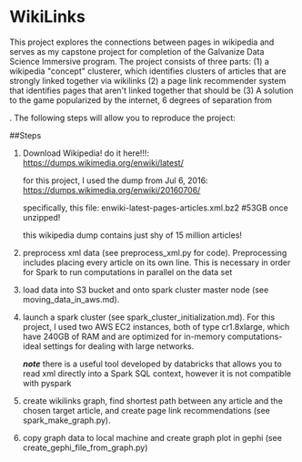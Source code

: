 # WikiLinks
This project explores the connections between pages in wikipedia and serves as my capstone project for completion of the Galvanize Data Science Immersive program. The project consists of three parts: (1) a wikipedia "concept" clusterer, which identifies clusters of articles that are strongly linked together via wikilinks (2) a page link recommender system that identifies pages that aren't linked together that should be (3) A solution to the game popularized by the internet, 6 degrees of separation from <article title>. The following steps will allow you to reproduce the project:

##Steps

1)  Download Wikipedia!
    do it here!!!:
    https://dumps.wikimedia.org/enwiki/latest/

    for this project, I used the dump from Jul 6, 2016:
    https://dumps.wikimedia.org/enwiki/20160706/

    specifically, this file:
    enwiki-latest-pages-articles.xml.bz2 #53GB once unzipped!

    this wikipedia dump contains just shy of 15 million articles!

2)  preprocess xml data (see preprocess_xml.py for code). Preprocessing includes placing every article on its own line. This is necessary in order for Spark to run computations in parallel on the data set

3)  load data into S3 bucket and onto spark cluster master node (see moving_data_in_aws.md).

4)  launch a spark cluster (see spark_cluster_initialization.md). For this project, I used two AWS EC2 instances, both of type cr1.8xlarge, which have 240GB of RAM and are optimized for in-memory computations- ideal settings for dealing with large networks.


    ***note*** there is a useful tool developed by databricks that allows you to read xml directly into a Spark SQL context, however it is not compatible with pyspark

5)  create wikilinks graph, find shortest path between any article and the chosen target article, and create page link recommendations (see spark_make_graph.py).

6)  copy graph data to local machine and create graph plot in gephi (see create_gephi_file_from_graph.py)
